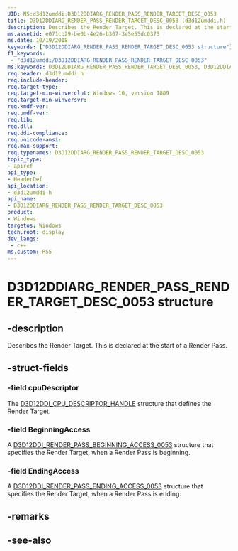 ```yaml
---
UID: NS:d3d12umddi.D3D12DDIARG_RENDER_PASS_RENDER_TARGET_DESC_0053
title: D3D12DDIARG_RENDER_PASS_RENDER_TARGET_DESC_0053 (d3d12umddi.h)
description: Describes the Render Target. This is declared at the start of a Render Pass.
ms.assetid: e071cb29-be0b-4e26-b307-3e5e55dc0375
ms.date: 10/19/2018
keywords: ["D3D12DDIARG_RENDER_PASS_RENDER_TARGET_DESC_0053 structure"]
f1_keywords:
 - "d3d12umddi/D3D12DDIARG_RENDER_PASS_RENDER_TARGET_DESC_0053"
ms.keywords: D3D12DDIARG_RENDER_PASS_RENDER_TARGET_DESC_0053, D3D12DDIARG_RENDER_PASS_RENDER_TARGET_DESC_0053, 
req.header: d3d12umddi.h
req.include-header:
req.target-type:
req.target-min-winverclnt: Windows 10, version 1809
req.target-min-winversvr:
req.kmdf-ver:
req.umdf-ver:
req.lib:
req.dll:
req.ddi-compliance:
req.unicode-ansi:
req.max-support:
req.typenames: D3D12DDIARG_RENDER_PASS_RENDER_TARGET_DESC_0053
topic_type: 
- apiref
api_type: 
- HeaderDef
api_location: 
- d3d12umddi.h
api_name: 
- D3D12DDIARG_RENDER_PASS_RENDER_TARGET_DESC_0053
product:
- Windows
targetos: Windows
tech.root: display
dev_langs:
 - c++
ms.custom: RS5
---
```


# D3D12DDIARG_RENDER_PASS_RENDER_TARGET_DESC_0053 structure

## -description

Describes the Render Target. This is declared at the start of a Render Pass.

## -struct-fields

### -field cpuDescriptor

The [D3D12DDI_CPU_DESCRIPTOR_HANDLE](ns-d3d12umddi-d3d12ddi_cpu_descriptor_handle.md) structure that defines the Render Target.

### -field BeginningAccess

A [D3D12DDI_RENDER_PASS_BEGINNING_ACCESS_0053](ns-d3d12umddi-d3d12ddi_render_pass_beginning_access_0053.md) structure that specifies the Render Target, when a Render Pass is beginning.

### -field EndingAccess
 
A [D3D12DDI_RENDER_PASS_ENDING_ACCESS_0053](ns-d3d12umddi-d3d12ddi_render_pass_ending_access_0053.md) structure that specifies the Render Target, when a Render Pass is ending.

## -remarks

## -see-also
